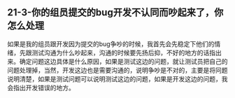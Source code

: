 ## 21-3-你的组员提交的bug开发不认同而吵起来了，你怎么处理

如果是我的组员跟开发因为提交的bug争吵的时候，我首先会先稳定下他们的情绪，先跟测试沟通为什么吵起来，沟通的时候要先扬后抑，不好的地方的话指出来。确定问题这边具体是什么原因，如果是测试这边的问题，就让测试员把自己的问题处理掉，当然，开发这边也是需要沟通的，说明争吵是不对的，主要是将冋题说明清楚，如果是测试问题可以说明测试这边的问题，如果是开发这边的问题，我会指出开发错误的地方。
